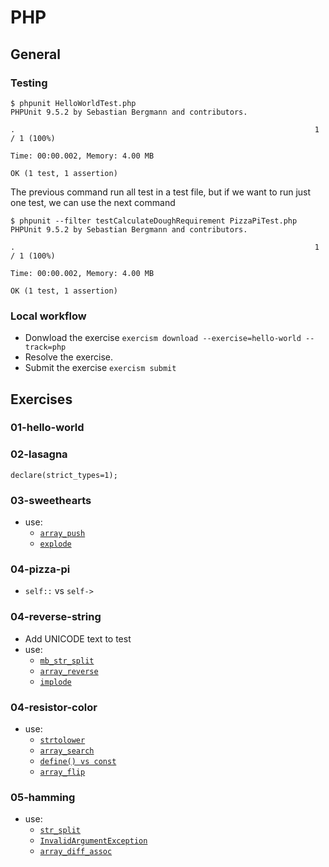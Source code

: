 # PHP

## General

### Testing

```
$ phpunit HelloWorldTest.php 
PHPUnit 9.5.2 by Sebastian Bergmann and contributors.

.                                                                   1 / 1 (100%)

Time: 00:00.002, Memory: 4.00 MB

OK (1 test, 1 assertion)
```

The previous command run all test in a test file, but if we want to run just one test, we can use the next command

```
$ phpunit --filter testCalculateDoughRequirement PizzaPiTest.php
PHPUnit 9.5.2 by Sebastian Bergmann and contributors.

.                                                                   1 / 1 (100%)

Time: 00:00.002, Memory: 4.00 MB

OK (1 test, 1 assertion)
```

### Local workflow
- Donwload the exercise `exercism download --exercise=hello-world --track=php`
- Resolve the exercise.
- Submit the exercise `exercism submit`


## Exercises

### 01-hello-world

### 02-lasagna
`declare(strict_types=1);`

### 03-sweethearts
 - use:
   - [`array_push`](https://www.php.net/manual/en/function.array-push.php)
   - [`explode`](https://www.php.net/manual/es/function.explode.php)

### 04-pizza-pi
 - `self::` vs `self->`
 
### 04-reverse-string
 - Add UNICODE text to test
 - use:
   - [`mb_str_split`](https://www.php.net/manual/es/function.mb-str-split.php)
   - [`array_reverse`](https://www.php.net/manual/es/function.array-reverse)
   - [`implode`](https://www.php.net/manual/es/function.implode)

### 04-resistor-color
 - use:
   - [`strtolower`](https://www.php.net/manual/es/function.strtolower.php)
   - [`array_search`](https://www.php.net/manual/es/function.array-search.php)
   - [`define() vs const`](https://www.php.net/manual/es/language.constants.syntax.php)
   - [`array_flip`](https://www.php.net/manual/es/function.array-flip.php)

### 05-hamming
 - use:
   - [`str_split`](https://www.php.net/manual/es/function.str-split.php)
   - [`InvalidArgumentException`](https://www.php.net/manual/en/class.invalidargumentexception.php)
   - [`array_diff_assoc`](https://www.php.net/manual/es/function.array-diff-assoc.php)


